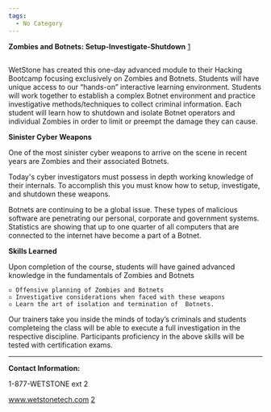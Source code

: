 ```yaml
---
tags:
  - No Category
---
```

**Zombies and Botnets: Setup-Investigate-Shutdown**
[1](http://www.wetstonetech.com/cgi-bin/shop.cgi?view,25)

##

WetStone has created this one-day advanced module to their Hacking
Bootcamp focusing exclusively on Zombies and Botnets. Students will have
unique access to our “hands-on” interactive learning environment.
Students will work together to establish a complex Botnet environment
and practice investigative methods/techniques to collect criminal
information. Each student will learn how to shutdown and isolate Botnet
operators and individual Zombies in order to limit or preempt the damage
they can cause.

**Sinister Cyber Weapons**

One of the most sinister cyber weapons to arrive on the scene in recent
years are Zombies and their associated Botnets.

Today's cyber investigators must possess in depth working knowledge of
their internals. To accomplish this you must know how to setup,
investigate, and shutdown these weapons.

Botnets are continuing to be a global issue. These types of malicious
software are penetrating our personal, corporate and government systems.
Statistics are showing that up to one quarter of all computers that are
connected to the internet have become a part of a Botnet.

**Skills Learned**

Upon completion of the course, students will have gained advanced
knowledge in the fundamentals of Zombies and Botnets

`▫ Offensive planning of Zombies and Botnets`
`▫ Investigative considerations when faced with these weapons`
`▫ Learn the art of isolation and termination of  Botnets.`

Our trainers take you inside the minds of today’s criminals and students
completeing the class will be able to execute a full investigation in
the respective discipline. Participants proficiency in the above skills
will be tested with certification exams.

------------------------------------------------------------------------

**Contact Information:**

1-877-WETSTONE ext 2

www.wetstonetech.com [2](https://www.wetstonetech.com/index.html)